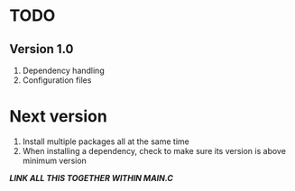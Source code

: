 # TODO

## Version 1.0
1) Dependency handling
2) Configuration files

# Next version
1) Install multiple packages all at the same time
2) When installing a dependency, check to make sure its version is above minimum version


_**LINK AL*L THIS TOGETHER WITHIN MAIN.C***_